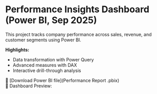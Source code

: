 # Performance Insights Dashboard (Power BI, Sep 2025)

This project tracks company performance across sales, revenue, and customer segments using Power BI.  

**Highlights:**
- Data transformation with Power Query  
- Advanced measures with DAX  
- Interactive drill-through analysis  

📂 [Download Power BI file](Performance Report .pbix)  
📸 Dashboard Preview:  

